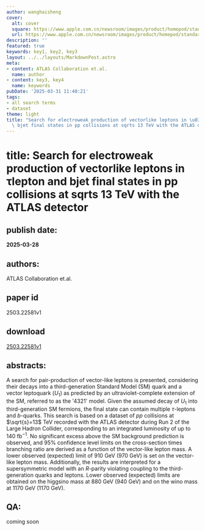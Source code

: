 ```yaml
---
author: wanghaisheng
cover:
  alt: cover
  square: https://www.apple.com.cn/newsroom/images/product/homepod/standard/Apple-HomePod-hero-230118_big.jpg.large_2x.jpg
  url: https://www.apple.com.cn/newsroom/images/product/homepod/standard/Apple-HomePod-hero-230118_big.jpg.large_2x.jpg
description: ''
featured: true
keywords: key1, key2, key3
layout: ../../layouts/MarkdownPost.astro
meta:
- content: ATLAS Collaboration et.al.
  name: author
- content: key3, key4
  name: keywords
pubDate: '2025-03-31 11:40:21'
tags:
- all search terms
- dataset
theme: light
title: "Search for electroweak production of vectorlike leptons in \u03C4lepton and\
  \ bjet final states in pp collisions at sqrts 13 TeV with the ATLAS detector"
---
```


# title: Search for electroweak production of vectorlike leptons in τlepton and bjet final states in pp collisions at sqrts 13 TeV with the ATLAS detector 
## publish date: 
**2025-03-28** 
## authors: 
  ATLAS Collaboration et.al. 
## paper id
2503.22581v1
## download
[2503.22581v1](http://arxiv.org/abs/2503.22581v1)
## abstracts:
A search for pair-production of vector-like leptons is presented, considering their decays into a third-generation Standard Model (SM) quark and a vector leptoquark ($U_1$) as predicted by an ultraviolet-complete extension of the SM, referred to as the '4321' model. Given the assumed decay of $U_1$ into third-generation SM fermions, the final state can contain multiple $\tau$-leptons and $b$-quarks. This search is based on a dataset of $pp$ collisions at $\sqrt{s}=13$ TeV recorded with the ATLAS detector during Run 2 of the Large Hadron Collider, corresponding to an integrated luminosity of up to 140 fb$^{-1}$. No significant excess above the SM background prediction is observed, and 95% confidence level limits on the cross-section times branching ratio are derived as a function of the vector-like lepton mass. A lower observed (expected) limit of 910 GeV (970 GeV) is set on the vector-like lepton mass. Additionally, the results are interpreted for a supersymmetric model with an $R$-parity violating coupling to the third-generation quarks and leptons. Lower observed (expected) limits are obtained on the higgsino mass at 880 GeV (940 GeV) and on the wino mass at 1170 GeV (1170 GeV).
## QA:
coming soon

